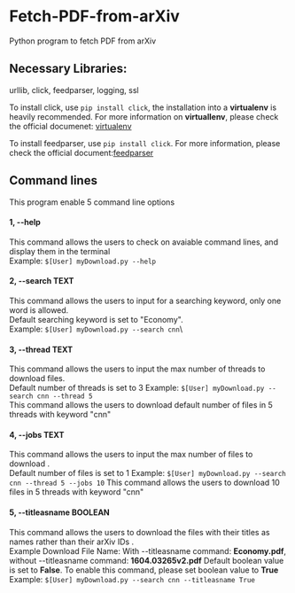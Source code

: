 # Fetch-PDF-from-arXiv
Python program to fetch PDF from arXiv

## Necessary Libraries:
urllib, click, feedparser, logging, ssl

To install click, use ```pip install click```, the installation into a **virtualenv** is heavily recommended.
For more information on **virtuallenv**, please check the official documenet: [virtualenv](https://click.palletsprojects.com/en/5.x/quickstart/)

To install feedparser, use ```pip install click```. For more information, please check the official document:[feedparser](https://pypi.org/project/feedparser/)

## Command lines
This program enable 5 command line options
####  1, --help 
This command allows the users to check on avaiable command lines, and display them in the terminal\
Example: ```$[User] myDownload.py --help```

####  2, --search TEXT 
This command allows the users to input for a searching keyword, only one word is allowed.\
Default searching keyword is set to "Economy".\
Example: ```$[User] myDownload.py --search cnn```\

####  3, --thread TEXT 
This command allows the users to input the max number of threads to download files.\
Default number of threads is set to 3
Example: ```$[User] myDownload.py --search cnn --thread 5```\
This command allows the users to download default number of files in 5 threads with keyword "cnn"

####  4, --jobs TEXT 
This command allows the users to input the max number of files to download .\
Default number of files is set to 1
Example: ```$[User] myDownload.py --search cnn --thread 5 --jobs 10```
This command allows the users to download 10 files in 5 threads with keyword "cnn"

####  5, --titleasname BOOLEAN 
This command allows the users to download the files with their titles as names rather than their arXiv IDs .\
Example Download File Name: With --titleasname command: **Economy.pdf**, without --titleasname command: **1604.03265v2.pdf**
Default boolean value is set to **False**. To enable this command, please set boolean value to **True**
Example: ```$[User] myDownload.py --search cnn --titleasname True```

